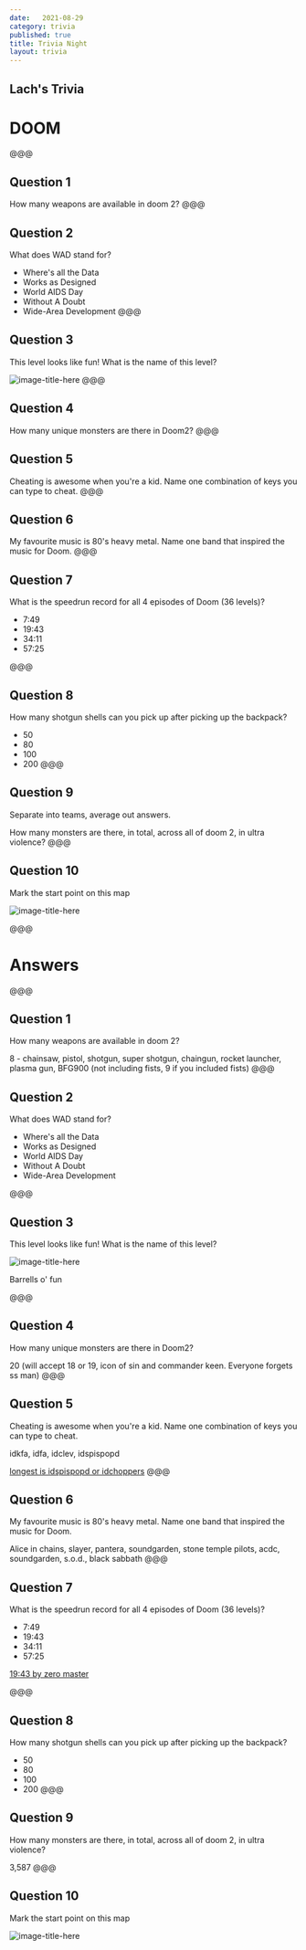 ```yaml
---
date:   2021-08-29
category: trivia
published: true
title: Trivia Night
layout: trivia
---
```


## Lach's Trivia
# DOOM
@@@
## Question 1 
How many weapons are available in doom 2?  <!-- .element: class="fragment" -->
@@@
## Question 2
What does WAD stand for? <!-- .element: class="fragment" -->
* Where's all the Data <!-- .element: class="fragment" -->
* Works as Designed<!-- .element: class="fragment" -->
* World AIDS Day<!-- .element: class="fragment" -->
* Without A Doubt <!-- .element: class="fragment" -->
* Wide-Area Development <!-- .element: class="fragment" -->
@@@
## Question 3
This level looks like fun! What is the name of this level?  

![image-title-here](/images/barrells.png)
@@@
## Question 4
How many unique monsters are there in Doom2? <!-- .element: class="fragment" -->
@@@
## Question 5
Cheating is awesome when you're a kid. Name one combination of keys you can type to cheat.<!-- .element: class="fragment" -->
@@@
## Question 6
My favourite music is 80's heavy metal. Name one band that inspired the music for Doom.<!-- .element: class="fragment" -->
@@@
## Question 7
What is the speedrun record for all 4 episodes of Doom (36 levels)? <!-- .element: class="fragment" -->
- 7:49<!-- .element: class="fragment" -->
- 19:43<!-- .element: class="fragment" -->
- 34:11<!-- .element: class="fragment" -->
- 57:25<!-- .element: class="fragment" -->

@@@
## Question 8
How many shotgun shells can you pick up after picking up the backpack? <!-- .element: class="fragment" -->
* 50 <!-- .element: class="fragment" -->
* 80 <!-- .element: class="fragment" -->
* 100 <!-- .element: class="fragment" -->
* 200<!-- .element: class="fragment" -->
@@@
## Question 9
Separate into teams, average out answers. <!-- .element: class="fragment" -->

How many monsters are there, in total, across all of doom 2, in ultra violence? <!-- .element: class="fragment" -->
@@@
## Question 10
Mark the start point on this map  <!-- .element: class="fragment" -->

![image-title-here](/images/e1m1.png)<!-- .element: class="fragment" -->

@@@
# Answers
@@@
## Question 1 

How many weapons are available in doom 2?  

8 - chainsaw, pistol, shotgun, super shotgun, chaingun, rocket launcher, plasma gun, BFG900 (not including fists, 9 if you included fists) <!-- .element: class="fragment answer" -->
@@@
## Question 2
What does WAD stand for? 
* Where's all the Data <!-- .element: class="fragment highlight-red" --> 
* Works as Designed
* World AIDS Day
* Without A Doubt 
* Wide-Area Development
                 
@@@
## Question 3
This level looks like fun! What is the name of this level?  

![image-title-here](/images/barrells.png)<!-- .element: class="smallerimage" --> 

Barrells o' fun <!-- .element: class="fragment answer" --> 

@@@
## Question 4
How many unique monsters are there in Doom2? 

20 (will accept 18 or 19, icon of sin and commander keen. Everyone forgets ss man)<!-- .element: class="fragment answer" --> 
@@@
## Question 5
Cheating is awesome when you're a kid. Name one combination of keys you can type to cheat.

idkfa, idfa, idclev, idspispopd <!-- .element: class="fragment answer" -->

[longest is idspispopd or idchoppers](https://doom.fandom.com/wiki/Doom_Cheat_Codes)<!-- .element: class="fragment answer" -->
@@@
## Question 6
My favourite music is 80's heavy metal. Name one band that inspired the music for Doom.

Alice in chains, slayer, pantera, soundgarden, stone temple pilots, acdc, soundgarden, s.o.d., black sabbath<!-- .element: class="fragment answer" -->
@@@
## Question 7
What is the speedrun record for all 4 episodes of Doom (36 levels)? 
- 7:49
- 19:43 <!-- .element: class="fragment highlight-red" -->
- 34:11
- 57:25

[19:43 by zero master](https://www.youtube.com/watch?v=d0Dl8HSKMWM)<!-- .element: class="fragment " -->

@@@
## Question 8
How many shotgun shells can you pick up after picking up the backpack? 
* 50 
* 80 
* 100 <!-- .element: class="fragment highlight-red" -->
* 200
@@@
## Question 9
How many monsters are there, in total, across all of doom 2, in ultra violence? 

3,587<!-- .element: class="fragment answer" -->
@@@
## Question 10
Mark the start point on this map 

![image-title-here](/images/e1m1-answer.png)<!-- .element: class="fragment" -->
